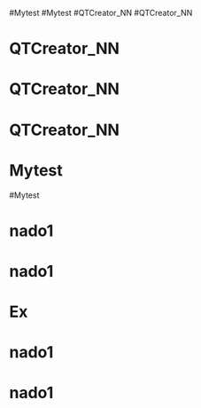 #Mytest
#Mytest
#QTCreator_NN
#QTCreator_NN
# QTCreator_NN
# QTCreator_NN
# QTCreator_NN
# Mytest
#Mytest
# nado1
# nado1
# Ex
# nado1
# nado1
